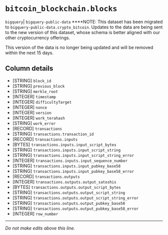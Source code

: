 # `bitcoin_blockchain.blocks`
`bigquery`| `bigquery-public-data`
****NOTE: This dataset has been migrated to `bigquery-public-data.crypto_bitcoin`. Updates to the data are being sent to the new version of this dataset, whose schema is better aligned with our other cryptocurrency offerings. 

This version of the data is no longer being updated and will be removed within the next 15 days.

## Column details
* [STRING]    `block_id`
* [STRING]    `previous_block`
* [STRING]    `merkle_root`
* [INTEGER]   `timestamp`
* [INTEGER]   `difficultyTarget`
* [INTEGER]   `nonce`
* [INTEGER]   `version`
* [INTEGER]   `work_terahash`
* [STRING]    `work_error`
* [RECORD]    `transactions`
* [STRING]    `transactions.transaction_id`
* [RECORD]    `transactions.inputs`
* [BYTES]     `transactions.inputs.input_script_bytes`
* [STRING]    `transactions.inputs.input_script_string`
* [STRING]    `transactions.inputs.input_script_string_error`
* [INTEGER]   `transactions.inputs.input_sequence_number`
* [STRING]    `transactions.inputs.input_pubkey_base58`
* [STRING]    `transactions.inputs.input_pubkey_base58_error`
* [RECORD]    `transactions.outputs`
* [INTEGER]   `transactions.outputs.output_satoshis`
* [BYTES]     `transactions.outputs.output_script_bytes`
* [STRING]    `transactions.outputs.output_script_string`
* [STRING]    `transactions.outputs.output_script_string_error`
* [STRING]    `transactions.outputs.output_pubkey_base58`
* [STRING]    `transactions.outputs.output_pubkey_base58_error`
* [INTEGER]   `row_number`

-------------------------------------------------------------------------------
*Do not make edits above this line.*
